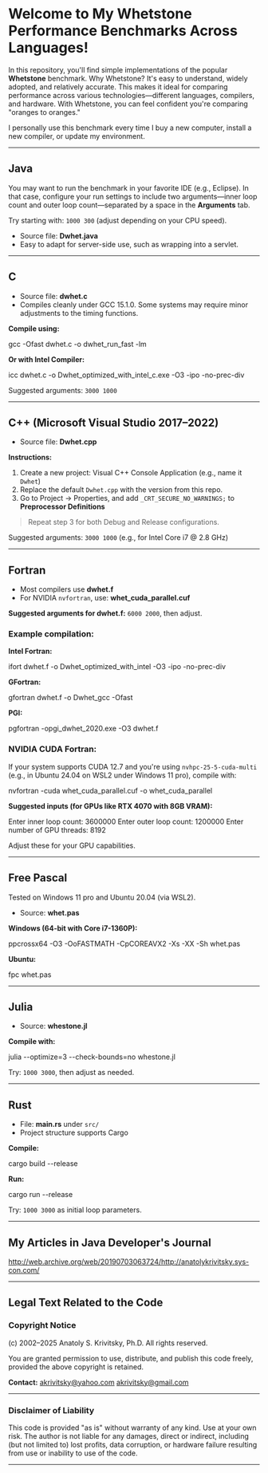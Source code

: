 # Welcome to My Whetstone Performance Benchmarks Across Languages!


In this repository, you'll find simple implementations of the popular **Whetstone** benchmark. Why Whetstone? It's easy to understand, widely adopted, and relatively accurate. This makes it ideal for comparing performance across various technologies—different languages, compilers, and hardware. With Whetstone, you can feel confident you're comparing "oranges to oranges."

I personally use this benchmark every time I buy a new computer, install a new compiler, or update my environment.

---

## Java

You may want to run the benchmark in your favorite IDE (e.g., Eclipse). In that case, configure your run settings to include two arguments—inner loop count and outer loop count—separated by a space in the **Arguments** tab.

Try starting with: `1000 300` (adjust depending on your CPU speed).

* Source file: **Dwhet.java**
* Easy to adapt for server-side use, such as wrapping into a servlet.

---

## C

* Source file: **dwhet.c**
* Compiles cleanly under GCC 15.1.0. Some systems may require minor adjustments to the timing functions.

**Compile using:**


gcc -Ofast dwhet.c -o dwhet_run_fast -lm

**Or with Intel Compiler:**


icc dwhet.c -o Dwhet_optimized_with_intel_c.exe -O3 -ipo -no-prec-div



Suggested arguments: `3000 1000`

---

## C++ (Microsoft Visual Studio 2017–2022)

* Source file: **Dwhet.cpp**

**Instructions:**

1. Create a new project: Visual C++ Console Application (e.g., name it `Dwhet`)
2. Replace the default `Dwhet.cpp` with the version from this repo.
3. Go to Project → Properties, and add `_CRT_SECURE_NO_WARNINGS;` to **Preprocessor Definitions**

> Repeat step 3 for both Debug and Release configurations.

Suggested arguments: `3000 1000` (e.g., for Intel Core i7 @ 2.8 GHz)

---

## Fortran

* Most compilers use **dwhet.f**
* For NVIDIA `nvfortran`, use: **whet_cuda_parallel.cuf**

**Suggested arguments for dwhet.f:** `6000 2000`, then adjust.

### Example compilation:

**Intel Fortran:**


ifort dwhet.f -o Dwhet_optimized_with_intel -O3 -ipo -no-prec-div





**GFortran:**


gfortran dwhet.f -o Dwhet_gcc -Ofast


**PGI:**


pgfortran -opgi_dwhet_2020.exe -O3 dwhet.f



### NVIDIA CUDA Fortran:

If your system supports CUDA 12.7 and you're using `nvhpc-25-5-cuda-multi` (e.g., in Ubuntu 24.04 on WSL2 under Windows 11 pro), compile with:


nvfortran -cuda whet_cuda_parallel.cuf -o whet_cuda_parallel


**Suggested inputs (for GPUs like RTX 4070 with 8GB VRAM):**


Enter inner loop count:   3600000
Enter outer loop count:   1200000
Enter number of GPU threads: 8192


Adjust these for your GPU capabilities.

---

## Free Pascal

Tested on Windows 11 pro and Ubuntu 20.04 (via WSL2).

* Source: **whet.pas**

**Windows (64-bit with Core i7-1360P):**


ppcrossx64 -O3 -OoFASTMATH -CpCOREAVX2 -Xs -XX -Sh whet.pas



**Ubuntu:**


fpc whet.pas


---

## Julia

* Source: **whestone.jl**

**Compile with:**


julia --optimize=3 --check-bounds=no whestone.jl


Try: `1000 3000`, then adjust as needed.

---

## Rust

* File: **main.rs** under `src/`
* Project structure supports Cargo

**Compile:**


cargo build --release


**Run:**


cargo run --release


Try: `1000 3000` as initial loop parameters.

---

## My Articles in Java Developer's Journal

http://web.archive.org/web/20190703063724/http://anatolykrivitsky.sys-con.com/

---

## Legal Text Related to the Code

### **Copyright Notice**

(c) 2002–2025 Anatoly S. Krivitsky, Ph.D.
All rights reserved.

You are granted permission to use, distribute, and publish this code freely, provided the above copyright is retained.

**Contact:**
[akrivitsky@yahoo.com](mailto:akrivitsky@yahoo.com)
[akrivitsky@gmail.com](mailto:akrivitsky@gmail.com)

---

### **Disclaimer of Liability**

This code is provided "as is" without warranty of any kind.
Use at your own risk.
The author is not liable for any damages, direct or indirect, including (but not limited to) lost profits, data corruption, or hardware failure resulting from use or inability to use of the code.

---


